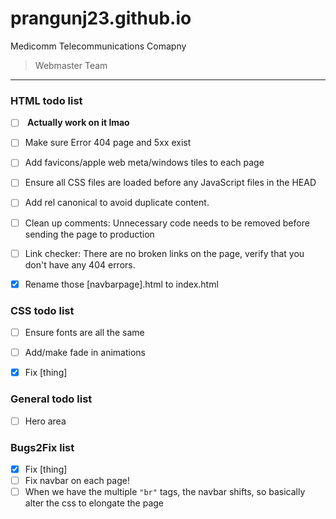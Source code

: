 # prangunj23.github.io
Medicomm Telecommunications Comapny
> Webmaster Team
---

### HTML todo list

- [ ] <b> Actually work on it lmao</b>
- [ ] Make sure Error 404 page and 5xx exist
- [ ] Add favicons/apple web meta/windows tiles to each page
- [ ] Ensure all CSS files are loaded before any JavaScript files in the HEAD
- [ ] Add rel canonical to avoid duplicate content.  
- [ ] Clean up comments: Unnecessary code needs to be removed before sending the page to production
- [ ] Link checker: There are no broken links on the page, verify that you don't have any 404 errors.

- [x] Rename those [navbarpage].html to index.html

### CSS todo list
- [ ] Ensure fonts are all the same
- [ ] Add/make fade in animations
- [x] Fix [thing]


### General todo list

- [ ] Hero area

### Bugs2Fix list
- [x] Fix [thing]
- [ ] Fix navbar on each page!
- [ ] When we have the multiple <code>"br"</code> tags, the navbar shifts, so basically alter the css to elongate the page
